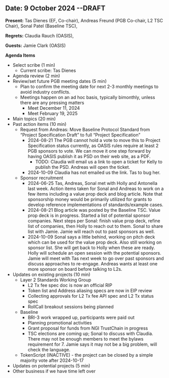 ## Date: 9 October 2024 --DRAFT

**Present:**  Tas Dienes (EF, Co-chair), Andreas Freund (PGB Co-chair, L2 TSC Chair), Sonal Patel (Baseline TSC), 

**Regrets:** Claudia Rauch (OASIS), 

**Guests:** Jamie Clark (OASIS)

**Agenda Items**

* Select scribe (1 min)
    * Current scribe: Tas Dienes
* Agenda review (2 min)
* Review/set future PGB meeting dates (5 min)
    * Plan to confirm the meeting date for next 2-3 monthly meetings to avoid industry conflicts. 
    * Meetings happen on an ad hoc basis, typically bimonthly, unless there are any pressing matters
        * Meet December 11, 2024
        * Meet February 19, 2025
* Main topics (20 min) 
* Past action items (10 min)
    * Request from Andreas: Move Baseline Protocol Standard from “Project Specification Draft” to full “Project Specification”
        * 2024-08-21 The PGB cannot hold a vote to move this to Project Specification status currently, as OASIS rules require at least 2 PGB sponsors to vote.  We can move it one step forward by having OASIS publish it as PSD on their web site, as a PDF. 
            * TODO: Claudia will email us a link to open a ticket for Kelly to publish the PSD.  Andreas will open the ticket.
        * 2024-10-09 Claudia has not emailed us the link. Tas to bug her.
    * Sponsor recruitment 
        * 2024-06-25 Tas, Andreas, Sonal met with Holly and Antonella last week.  Action items taken for Sonal and Andreas to work on a few items including a value prop deck and blog article. Note that sponsorship money would be primarily utilized for grants to develop reference implementations of standards/example cases.
        * 2024-08-21 Blog article was posted by the Baseline TSC.  Value prop deck is in progress.  Started a list of potential sponsor companies.  Next steps per Sonal: finish value prop deck, refine list of companies, then Holly to reach out to them. Sonal to share list with Jamie.  Jamie will reach out to past sponsors as well.
        * 2024-10-09 Sonal says a little behind, working on pitch deck which can be used for the value prop deck. Also still working on sponsor list. She will get back to Holly when these are ready. Holly will schedule an open session with the potential sponsors. Jamie will meet with Tas next week to go over past sponsors and discuss approaches to re-engage. Andreas wants at least one more sponsor on board before talking to L2s.
* Updates on existing projects (10 min)
    * Layer 2 Standards Working Group 
        * L2 Tx fee spec doc is now an official RIP
        * Token list and Address aliasing specs are now in EIP review 
        * Collecting approvals for L2 Tx fee API spec and L2 Tx status spec
        * RollCall breakout sessions being planned 
    * Baseline 
        * BRI-3 work wrapped up, participants were paid out
        * Planning promotional activities
        * Grant proposal for funds from NGI TrustChain in progress 
        * TSC elections are coming up; Sonal to discuss with Claudia. There may not be enough members to meet the bylaws requirement for 7. Jamie says it may not be a big problem, will check the language. 
    * TokenScript (INACTIVE) - the project can be closed by a simple majority vote after 2024-10-17
* Updates on potential projects (5 min) 
* Other business if we have time left over
  
